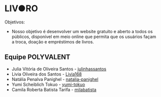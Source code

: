 # LIV●RO
Objetivos:
- Nosso objetivo é desenvolver um website gratuito e aberto a todos os públicos, disponível em meio online que permita que os usuários façam a troca, doação e empréstimos de livros.

## Equipe POLYVALENT
- Julia Vitória de Oliveira Santos - [julinhassantos](https://github.com/julinhassantos)
- Livia Oliveira dos Santos - [Livia168](https://github.com/Livivia168)
- Natália Penalva Panighel - [natalia-panighel](https://github.com/natalia-panighel)
- Yumi Scheiblich Tokuo - [yumi-tokuo](https://github.com/yumi-tokuo)
- Camila Roberta Batista Tarifa - [milabatista](https://github.com/milabatista)




